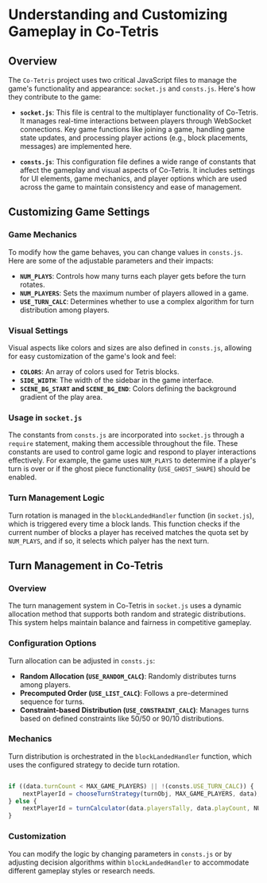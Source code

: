 # Understanding and Customizing Gameplay in Co-Tetris

## Overview

The `Co-Tetris` project uses two critical JavaScript files to manage the game's functionality and appearance: `socket.js` and `consts.js`. Here's how they contribute to the game:

- **`socket.js`**: This file is central to the multiplayer functionality of Co-Tetris. It manages real-time interactions between players through WebSocket connections. Key game functions like joining a game, handling game state updates, and processing player actions (e.g., block placements, messages) are implemented here.
  
- **`consts.js`**: This configuration file defines a wide range of constants that affect the gameplay and visual aspects of Co-Tetris. It includes settings for UI elements, game mechanics, and player options which are used across the game to maintain consistency and ease of management.

## Customizing Game Settings

### Game Mechanics

To modify how the game behaves, you can change values in `consts.js`. Here are some of the adjustable parameters and their impacts:

- **`NUM_PLAYS`**: Controls how many turns each player gets before the turn rotates.
- **`NUM_PLAYERS`**: Sets the maximum number of players allowed in a game.
- **`USE_TURN_CALC`**: Determines whether to use a complex algorithm for turn distribution among players.

### Visual Settings

Visual aspects like colors and sizes are also defined in `consts.js`, allowing for easy customization of the game's look and feel:

- **`COLORS`**: An array of colors used for Tetris blocks.
- **`SIDE_WIDTH`**: The width of the sidebar in the game interface.
- **`SCENE_BG_START` and `SCENE_BG_END`**: Colors defining the background gradient of the play area.

### Usage in `socket.js`

The constants from `consts.js` are incorporated into `socket.js` through a `require` statement, making them accessible throughout the file. These constants are used to control game logic and respond to player interactions effectively. For example, the game uses `NUM_PLAYS` to determine if a player's turn is over or if the ghost piece functionality (`USE_GHOST_SHAPE`) should be enabled.


### Turn Management Logic

Turn rotation is managed in the `blockLandedHandler` function (in `socket.js`), which is triggered every time a block lands. This function checks if the current number of blocks a player has received matches the quota set by `NUM_PLAYS`, and if so, it selects which palyer has the next turn.

## Turn Management in Co-Tetris

### Overview

The turn management system in Co-Tetris in `socket.js` uses a dynamic allocation method that supports both random and strategic distributions. This system helps maintain balance and fairness in competitive gameplay.

### Configuration Options

Turn allocation can be adjusted in `consts.js`:
- **Random Allocation (`USE_RANDOM_CALC`)**: Randomly distributes turns among players.
- **Precomputed Order (`USE_LIST_CALC`)**: Follows a pre-determined sequence for turns.
- **Constraint-based Distribution (`USE_CONSTRAINT_CALC`)**: Manages turns based on defined constraints like 50/50 or 90/10 distributions.

### Mechanics

Turn distribution is orchestrated in the `blockLandedHandler` function, which uses the configured strategy to decide turn rotation.

```javascript

if ((data.turnCount < MAX_GAME_PLAYERS) || !(consts.USE_TURN_CALC)) {
    nextPlayerId = chooseTurnStrategy(turnObj, MAX_GAME_PLAYERS, data);
} else {
    nextPlayerId = turnCalculator(data.playersTally, data.playCount, NUM_PLAYS, MAX_SCORE);
}
```

### Customization

You can modify the logic by changing parameters in `consts.js` or by adjusting decision algorithms within `blockLandedHandler` to accommodate different gameplay styles or research needs.
